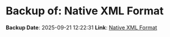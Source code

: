 # Backup of: Native XML Format

**Backup Date**: 2025-09-21 12:22:31
**Link**: [Native XML Format](https://przemienniki.net/export/rxf.xml)
